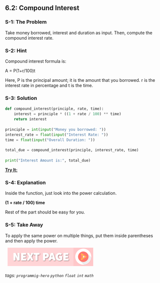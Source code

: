 ## 6.2: Compound Interest

### S-1: The Problem
Take money borrowed, interest and duration as input. Then, compute the compound interest rate.

### S-2: Hint
Compound interest formula is:

A = P(1+r/100)t

Here, P is the principal amount; it is the amount that you borrowed. r is the interest rate in percentage and t is the time.

### S-3: Solution

```python
def compound_interest(principle, rate, time):
	interest = principle * ((1 + rate / 100) ** time)
	return interest

principle = int(input("Money you borrowed: "))
interest_rate = float(input("Interest Rate: "))
time = float(input("Overall Duration: "))

total_due = compound_interest(principle, interest_rate, time)

print("Interest Amount is:", total_due)
```

**[Try It:](/https://play.google.com/store/apps/details?id=com.learnprogramming.codecamp)**

### S-4: Explanation
Inside the function, just look into the power calculation. 

**(1 + rate / 100)  time**

Rest of the part should be easy for you. 

### S-5: Take Away
To apply the same power on multiple things, put them inside parentheses and then apply the power. 


&nbsp;
[![Next Page](../assets/next-button.png)](Calculate-Grades.md)
&nbsp;

###### tags: `programmig-hero` `python` `float` `int` `math`
